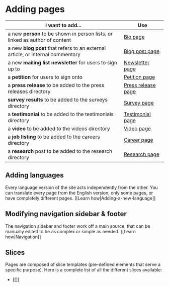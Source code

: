 # Adding pages

| I want to add... | Use |
| --- | --- |
| a new **person** to be shown in person lists, or linked as author of content  | [Bio page](/xiiagency/xii-hfa-main/wiki/Page:-Bio) |
| a new **blog post** that refers to an external article, or internal commentary | [Blog post page](/xiiagency/xii-hfa-main/wiki/Page:-Blog-post) |
| a new **mailing list newsletter** for users to sign up to | [Newsletter page](/xiiagency/xii-hfa-main/wiki/Page:-Newsletter) |
| a **petition** for users to sign onto | [Petition page](/xiiagency/xii-hfa-main/wiki/Page:-Petition) |
| a **press release** to be added to the press releases directory | [Press release page](/xiiagency/xii-hfa-main/wiki/Page:-Press-release) |
| **survey results** to be added to the surveys directory | [Survey page](/xiiagency/xii-hfa-main/wiki/Page:-Survey) |
| a **testimonial** to be added to the testimonials directory | [Testimonial page](/xiiagency/xii-hfa-main/wiki/Page:-Testimonial) |
| a **video** to be added to the videos directory | [Video page](/xiiagency/xii-hfa-main/wiki/Page:-Video) |
| a **job listing** to be added to the careers directory | [Career page](/xiiagency/xii-hfa-main/wiki/Page:-Career) |
| a **research** post to be added to the research directory | [Research page](/xiiagency/xii-hfa-main/wiki/Page:-Research) |


## Adding languages
Every language version of the site acts independently from the other. You can translate every page from the English version, only some pages, or have completely different pages. [[Learn how|Adding-a-new-language]]


## Modifying navigation sidebar & footer
The navigation sidebar and footer work off a main source, that can be manually edited to be as complex or simple as needed. [[Learn how|Navigation]]

## Slices
Pages are composed of slice templates (pre-defined elements that serve a specific purpose). Here is a complete list of all the different slices available:

- [[]]
